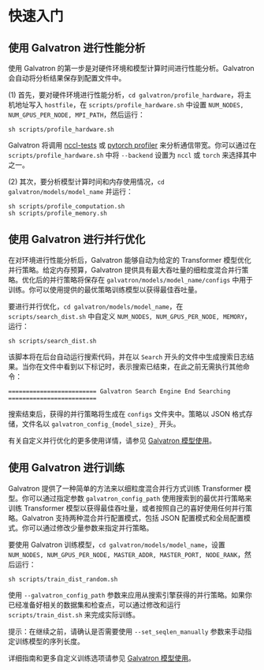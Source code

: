 # 快速入门

## 使用 Galvatron 进行性能分析
使用 Galvatron 的第一步是对硬件环境和模型计算时间进行性能分析。Galvatron 会自动将分析结果保存到配置文件中。

(1) 首先，要对硬件环境进行性能分析，```cd galvatron/profile_hardware```，将主机地址写入 ```hostfile```，在 ```scripts/profile_hardware.sh``` 中设置 ```NUM_NODES, NUM_GPUS_PER_NODE, MPI_PATH```，然后运行：
````shell
sh scripts/profile_hardware.sh
````

Galvatron 将调用 [nccl-tests](https://github.com/NVIDIA/nccl-tests) 或 [pytorch profiler](https://pytorch.org/tutorials/recipes/recipes/profiler_recipe.html) 来分析通信带宽。你可以通过在 ```scripts/profile_hardware.sh``` 中将 ```--backend``` 设置为 ```nccl``` 或 ```torch``` 来选择其中之一。

(2) 其次，要分析模型计算时间和内存使用情况，```cd galvatron/models/model_name``` 并运行：
````shell
sh scripts/profile_computation.sh
sh scripts/profile_memory.sh
````

## 使用 Galvatron 进行并行优化
在对环境进行性能分析后，Galvatron 能够自动为给定的 Transformer 模型优化并行策略。给定内存预算，Galvatron 提供具有最大吞吐量的细粒度混合并行策略。优化后的并行策略将保存在 `galvatron/models/model_name/configs` 中用于训练。你可以使用提供的最优策略训练模型以获得最佳吞吐量。

要进行并行优化，```cd galvatron/models/model_name```，在 ```scripts/search_dist.sh``` 中自定义 ```NUM_NODES, NUM_GPUS_PER_NODE, MEMORY```，运行：

````shell
sh scripts/search_dist.sh
````

该脚本将在后台自动运行搜索代码，并在以 `Search` 开头的文件中生成搜索日志结果。当你在文件中看到以下标记时，表示搜索已结束，在此之前无需执行其他命令：

````
========================= Galvatron Search Engine End Searching =========================
````

搜索结束后，获得的并行策略将生成在 `configs` 文件夹中。策略以 JSON 格式存储，文件名以 `galvatron_config_{model_size}_` 开头。

有关自定义并行优化的更多使用详情，请参见 [Galvatron 模型使用](../4_galvatron_model_usage/galvatron_model_usage_zh.html#id3)。

## 使用 Galvatron 进行训练
Galvatron 提供了一种简单的方法来以细粒度混合并行方式训练 Transformer 模型。你可以通过指定参数 ```galvatron_config_path``` 使用搜索到的最优并行策略来训练 Transformer 模型以获得最佳吞吐量，或者按照自己的喜好使用任何并行策略。Galvatron 支持两种混合并行配置模式，包括 JSON 配置模式和全局配置模式。你可以通过修改少量参数来指定并行策略。

要使用 Galvatron 训练模型，```cd galvatron/models/model_name```，设置 ```NUM_NODES, NUM_GPUS_PER_NODE, MASTER_ADDR, MASTER_PORT, NODE_RANK```，然后运行：
````shell
sh scripts/train_dist_random.sh
````

使用 `--galvatron_config_path` 参数来应用从搜索引擎获得的并行策略。如果你已经准备好相关的数据集和检查点，可以通过修改和运行 `scripts/train_dist.sh` 来完成实际训练。

提示：在继续之前，请确认是否需要使用 `--set_seqlen_manually` 参数来手动指定训练模型的序列长度。

详细指南和更多自定义训练选项请参见 [Galvatron 模型使用](../4_galvatron_model_usage/galvatron_model_usage_zh.html#id9)。
